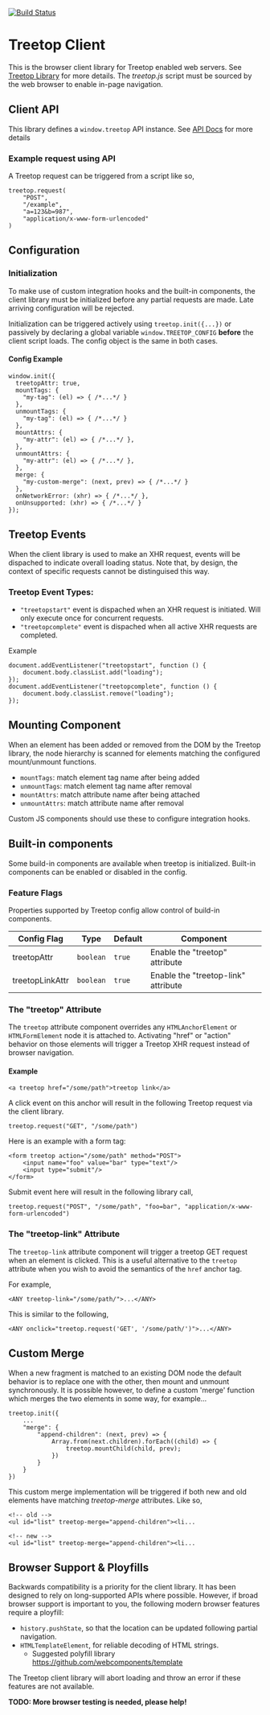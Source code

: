 
[![Build Status](https://travis-ci.org/rur/treetop-client.svg?branch=master)](https://travis-ci.org/rur/treetop-client)

# Treetop Client
This is the browser client library for Treetop enabled web servers. See [Treetop Library](https://github.com/rur/treetop) for more details. The _treetop.js_ script must be sourced by the web browser to enable in-page navigation.

## Client API
This library defines a `window.treetop` API instance. See [API Docs](API.markdown) for more details

### Example request using API

A Treetop request can be triggered from a script like so,

```
treetop.request(
	"POST",
	"/example",
	"a=123&b=987",
	"application/x-www-form-urlencoded"
)
```

## Configuration

### Initialization

To make use of custom integration hooks and the built-in components, the client library
must be initialized before any partial requests are made. Late arriving configuration
will be rejected.

<!-- TODO: add troubleshooting docs -->

Initialization can be triggered actively using `treetop.init({...})` or passively by
declaring a global variable `window.TREETOP_CONFIG` __before__ the client script loads.
The config object is the same in both cases.

#### Config Example
```
window.init({
  treetopAttr: true,
  mountTags: {
    "my-tag": (el) => { /*...*/ }
  },
  unmountTags: {
    "my-tag": (el) => { /*...*/ }
  },
  mountAttrs: {
    "my-attr": (el) => { /*...*/ },
  },
  unmountAttrs: {
    "my-attr": (el) => { /*...*/ },
  },
  merge: {
    "my-custom-merge": (next, prev) => { /*...*/ }
  },
  onNetworkError: (xhr) => { /*...*/ },
  onUnsupported: (xhr) => { /*...*/ }
});
```

## Treetop Events

When the client library is used to make an XHR request, events will be dispached to indicate overall loading status.
Note that, by design, the context of specific requests cannot be distinguised this way.

### Treetop Event Types:

* `"treetopstart"` event is dispached when an XHR request is initiated. Will only execute once for concurrent requests.
* `"treetopcomplete"` event is dispached when all active XHR requests are completed.

Example

```
document.addEventListener("treetopstart", function () {
    document.body.classList.add("loading");
});
document.addEventListener("treetopcomplete", function () {
    document.body.classList.remove("loading");
});
```

## Mounting Component

When an element has been added or removed from the DOM by the Treetop library, the node hierarchy is scanned for elements matching the configured mount/unmount functions.

* `mountTags`: match element tag name after being added
* `unmountTags`: match element tag name after removal
* `mountAttrs`: match attribute name after being attached
* `unmountAttrs`: match attribute name after removal

Custom JS components should use these to configure integration hooks.

## Built-in components

Some build-in components are available when treetop is initialized.
Built-in components can be enabled or disabled in the config.

### Feature Flags

Properties supported by Treetop config allow control of build-in components.

| Config Flag       | Type    | Default | Component                             |
|-------------------|---------|---------|---------------------------------------|
| treetopAttr       |`boolean`| `true`  | Enable the "treetop" attribute        |
| treetopLinkAttr   |`boolean`| `true`  | Enable the "treetop-link" attribute   |

### The "treetop" Attribute

The `treetop` attribute component overrides any `HTMLAnchorElement` or `HTMLFormElement` node it is attached to. Activating "href" or "action" behavior on those elements will trigger a Treetop XHR request instead of browser navigation.

#### Example
```
<a treetop href="/some/path">treetop link</a>
```
A click event on this anchor will result in the following Treetop request via the client library.
```
treetop.request("GET", "/some/path")
```
Here is an example with a form tag:
```
<form treetop action="/some/path" method="POST">
    <input name="foo" value="bar" type="text"/>
    <input type="submit"/>
</form>

```
Submit event here will result in the following library call,
```
treetop.request("POST", "/some/path", "foo=bar", "application/x-www-form-urlencoded")
```

### The "treetop-link" Attribute

The `treetop-link` attribute component will trigger a treetop GET request when an element is clicked.
This is a useful alternative to the `treetop` attribute when you wish to avoid the semantics of the `href` anchor tag.

For example,

    <ANY treetop-link="/some/path/">...</ANY>

This is similar to the following,

    <ANY onclick="treetop.request('GET', '/some/path/')">...</ANY>

## Custom Merge

When a new fragment is matched to an existing DOM node the default behavior is to replace one with the other, then mount and unmount synchronously. It is possible however, to define a custom 'merge' function which merges the two elements in some way, for example...
```
treetop.init({
	...
	"merge": {
		"append-children": (next, prev) => {
			Array.from(next.children).forEach((child) => {
				treetop.mountChild(child, prev);
			})
		}
	}
})
```
This custom merge implementation will be triggered if both new and old elements have matching _treetop-merge_ attributes. Like so,
```
<!-- old -->
<ul id="list" treetop-merge="append-children"><li...

<!-- new -->
<ul id="list" treetop-merge="append-children"><li...
```

## Browser Support & Ployfills

Backwards compatibility is a priority for the client library. It has been designed to rely on long-supported APIs where possible. However, if broad browser support is important to you, the following modern browser features require a ployfill:
* `history.pushState`, so that the location can be updated following partial navigation.
* `HTMLTemplateElement`, for reliable decoding of HTML strings.
  * Suggested polyfill library https://github.com/webcomponents/template

The Treetop client library will abort loading and throw an error if these features are not available.

__TODO: More browser testing is needed, please help!__
